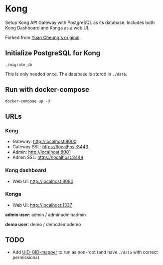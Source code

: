 # Kong

Setup Kong API Gateway with PostgreSQL as its database.
Includes both Kong Dashboard and Konga as a web UI.

Forked from [Yuan Cheung's original](https://github.com/zhangyuan/docker-compose-kong).


## Initialize PostgreSQL for Kong

    ./migrate_db

This is only needed once. The database is stored in `./data`.

## Run with docker-compose

    docker-compose up -d

## URLs

### Kong

- Gateway: [http://localhost:8000](http://localhost:8000)
- Gateway SSL: [https://localhost:8443](https://localhost:8443)
- Admin: [http://localhost:8001](http://localhost:8001)
- Admin SSL: [https://localhost:8444](https://localhost:8444)

### Kong dashboard

- Web UI: [http://localhost:8080](http://localhost:8080)

### Konga

- Web UI: [http://localhost:1337](http://localhost:1337)

**admin user**: admin / adminadminadmin

**demo user**: demo / demodemodemo

## TODO

- Add [UID-GID-mapper](https://github.com/asyrjasalo/rfdocker/tree/master/docker) to run as non-root (and have `./data` with correct permissions)
